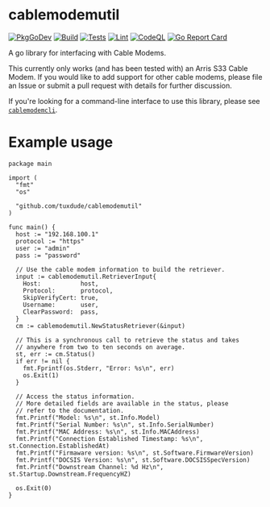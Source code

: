 # cablemodemutil

[![PkgGoDev](https://pkg.go.dev/badge/github.com/tuxdude/cablemodemutil)](https://pkg.go.dev/github.com/tuxdude/cablemodemutil) [![Build](https://github.com/Tuxdude/cablemodemutil/actions/workflows/build.yml/badge.svg)](https://github.com/Tuxdude/cablemodemutil/actions/workflows/build.yml) [![Tests](https://github.com/Tuxdude/cablemodemutil/actions/workflows/tests.yml/badge.svg)](https://github.com/Tuxdude/cablemodemutil/actions/workflows/tests.yml) [![Lint](https://github.com/Tuxdude/cablemodemutil/actions/workflows/lint.yml/badge.svg)](https://github.com/Tuxdude/cablemodemutil/actions/workflows/lint.yml) [![CodeQL](https://github.com/Tuxdude/cablemodemutil/actions/workflows/codeql-analysis.yml/badge.svg)](https://github.com/Tuxdude/cablemodemutil/actions/workflows/codeql-analysis.yml) [![Go Report Card](https://goreportcard.com/badge/github.com/tuxdude/cablemodemutil)](https://goreportcard.com/report/github.com/tuxdude/cablemodemutil)

A go library for interfacing with Cable Modems.

This currently only works (and has been tested with) an Arris S33 Cable
Modem. If you would like to add support for other cable modems, please
file an Issue or submit a pull request with details for further discussion.

If you're looking for a command-line interface to use this library, please
see [`cablemodemcli`](https://github.com/Tuxdude/cablemodemcli).

# Example usage

```
package main

import (
  "fmt"
  "os"

  "github.com/tuxdude/cablemodemutil"
)

func main() {
  host := "192.168.100.1"
  protocol := "https"
  user := "admin"
  pass := "password"

  // Use the cable modem information to build the retriever.
  input := cablemodemutil.RetrieverInput{
    Host:           host,
    Protocol:       protocol,
    SkipVerifyCert: true,
    Username:       user,
    ClearPassword:  pass,
  }
  cm := cablemodemutil.NewStatusRetriever(&input)

  // This is a synchronous call to retrieve the status and takes
  // anywhere from two to ten seconds on average.
  st, err := cm.Status()
  if err != nil {
    fmt.Fprintf(os.Stderr, "Error: %s\n", err)
    os.Exit(1)
  }

  // Access the status information.
  // More detailed fields are available in the status, please
  // refer to the documentation.
  fmt.Printf("Model: %s\n", st.Info.Model)
  fmt.Printf("Serial Number: %s\n", st.Info.SerialNumber)
  fmt.Printf("MAC Address: %s\n", st.Info.MACAddress)
  fmt.Printf("Connection Established Timestamp: %s\n", st.Connection.EstablishedAt)
  fmt.Printf("Firmaware version: %s\n", st.Software.FirmwareVersion)
  fmt.Printf("DOCSIS Version: %s\n", st.Software.DOCSISSpecVersion)
  fmt.Printf("Downstream Channel: %d Hz\n", st.Startup.Downstream.FrequencyHZ)

  os.Exit(0)
}
```
